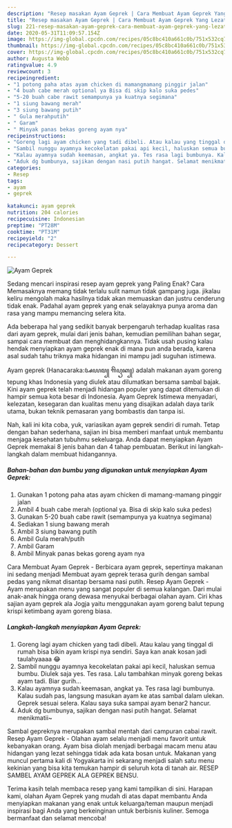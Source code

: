 ```yaml
---
description: "Resep masakan Ayam Geprek | Cara Membuat Ayam Geprek Yang Lezat"
title: "Resep masakan Ayam Geprek | Cara Membuat Ayam Geprek Yang Lezat"
slug: 221-resep-masakan-ayam-geprek-cara-membuat-ayam-geprek-yang-lezat
date: 2020-05-31T11:09:57.154Z
image: https://img-global.cpcdn.com/recipes/05c8bc410a661c0b/751x532cq70/ayam-geprek-foto-resep-utama.jpg
thumbnail: https://img-global.cpcdn.com/recipes/05c8bc410a661c0b/751x532cq70/ayam-geprek-foto-resep-utama.jpg
cover: https://img-global.cpcdn.com/recipes/05c8bc410a661c0b/751x532cq70/ayam-geprek-foto-resep-utama.jpg
author: Augusta Webb
ratingvalue: 4.9
reviewcount: 3
recipeingredient:
- "1 potong paha atas ayam chicken di mamangmamang pinggir jalan"
- "4 buah cabe merah optional ya Bisa di skip kalo suka pedes"
- "5-20 buah cabe rawit semampunya ya kuatnya segimana"
- "1 siung bawang merah"
- "3 siung bawang putih"
- " Gula merahputih"
- " Garam"
- " Minyak panas bekas goreng ayam nya"
recipeinstructions:
- "Goreng lagi ayam chicken yang tadi dibeli. Atau kalau yang tinggal di rumah bisa bikin ayam krispi nya sendiri. Saya kan anak kosan jadi taulahyaaaa 😂"
- "Sambil nunggu ayamnya kecokelatan pakai api kecil, haluskan semua bumbu. Diulek saja yes. Tes rasa. Lalu tambahkan minyak goreng bekas ayam tadi. Biar gurih..."
- "Kalau ayamnya sudah keemasan, angkat ya. Tes rasa lagi bumbunya. Kalau sudah pas, langsung masukan ayam ke atas sambal dalam ulekan. Geprek sesuai selera. Kalau saya suka sampai ayam benar2 hancur."
- "Aduk dg bumbunya, sajikan dengan nasi putih hangat. Selamat menikmatii~"
categories:
- Resep
tags:
- ayam
- geprek

katakunci: ayam geprek 
nutrition: 204 calories
recipecuisine: Indonesian
preptime: "PT28M"
cooktime: "PT31M"
recipeyield: "2"
recipecategory: Dessert

---
```



![Ayam Geprek](https://img-global.cpcdn.com/recipes/05c8bc410a661c0b/751x532cq70/ayam-geprek-foto-resep-utama.jpg)

Sedang mencari inspirasi resep ayam geprek yang Paling Enak? Cara Memasaknya memang tidak terlalu sulit namun tidak gampang juga. jikalau keliru mengolah maka hasilnya tidak akan memuaskan dan justru cenderung tidak enak. Padahal ayam geprek yang enak selayaknya punya aroma dan rasa yang mampu memancing selera kita.

Ada beberapa hal yang sedikit banyak berpengaruh terhadap kualitas rasa dari ayam geprek, mulai dari jenis bahan, kemudian pemilihan bahan segar, sampai cara membuat dan menghidangkannya. Tidak usah pusing kalau hendak menyiapkan ayam geprek enak di mana pun anda berada, karena asal sudah tahu triknya maka hidangan ini mampu jadi suguhan istimewa.

Ayam geprek (Hanacaraka:ꦄꦪꦩ꧀ ꦒꦼꦥꦽꦏ꧀) adalah makanan ayam goreng tepung khas Indonesia yang diulek atau dilumatkan bersama sambal bajak. Kini ayam geprek telah menjadi hidangan populer yang dapat ditemukan di hampir semua kota besar di Indonesia. Ayam Geprek Istimewa menyadari, kelezatan, kesegaran dan kualitas menu yang disajikan adalah daya tarik utama, bukan teknik pemasaran yang bombastis dan tanpa isi.


Nah, kali ini kita coba, yuk, variasikan ayam geprek sendiri di rumah. Tetap dengan bahan sederhana, sajian ini bisa memberi manfaat untuk membantu menjaga kesehatan tubuhmu sekeluarga. Anda dapat menyiapkan Ayam Geprek memakai 8 jenis bahan dan 4 tahap pembuatan. Berikut ini langkah-langkah dalam membuat hidangannya.

<!--inarticleads1-->

##### Bahan-bahan dan bumbu yang digunakan untuk menyiapkan Ayam Geprek:

1. Gunakan 1 potong paha atas ayam chicken di mamang-mamang pinggir jalan
1. Ambil 4 buah cabe merah (optional ya. Bisa di skip kalo suka pedes)
1. Gunakan 5-20 buah cabe rawit (semampunya ya kuatnya segimana)
1. Sediakan 1 siung bawang merah
1. Ambil 3 siung bawang putih
1. Ambil  Gula merah/putih
1. Ambil  Garam
1. Ambil  Minyak panas bekas goreng ayam nya


Cara Membuat Ayam Geprek - Berbicara ayam geprek, sepertinya makanan ini sedang menjadi Membuat ayam geprek terasa gurih dengan sambal pedas yang nikmat disantap bersama nasi putih. Resep Ayam Geprek - Ayam merupakan menu yang sangat populer di semua kalangan. Dari mulai anak-anak hingga orang dewasa menyukai berbagai olahan ayam. Ciri khas sajian ayam geprek ala Jogja yaitu menggunakan ayam goreng balut tepung krispi ketimbang ayam goreng biasa. 

<!--inarticleads2-->

##### Langkah-langkah menyiapkan Ayam Geprek:

1. Goreng lagi ayam chicken yang tadi dibeli. Atau kalau yang tinggal di rumah bisa bikin ayam krispi nya sendiri. Saya kan anak kosan jadi taulahyaaaa 😂
1. Sambil nunggu ayamnya kecokelatan pakai api kecil, haluskan semua bumbu. Diulek saja yes. Tes rasa. Lalu tambahkan minyak goreng bekas ayam tadi. Biar gurih...
1. Kalau ayamnya sudah keemasan, angkat ya. Tes rasa lagi bumbunya. Kalau sudah pas, langsung masukan ayam ke atas sambal dalam ulekan. Geprek sesuai selera. Kalau saya suka sampai ayam benar2 hancur.
1. Aduk dg bumbunya, sajikan dengan nasi putih hangat. Selamat menikmatii~


Sambal gepreknya merupakan sambal mentah dari campuran cabai rawit. Resep Ayam Geprek - Olahan ayam selalu menjadi menu favorit untuk kebanyakan orang. Ayam bisa diolah menjadi berbagai macam menu atau hidangan yang lezat sehingga tidak ada kata bosan untuk. Makanan yang muncul pertama kali di Yogyakarta ini sekarang menjadi salah satu menu kekinian yang bisa kita temukan hampir di seluruh kota di tanah air. RESEP SAMBEL AYAM GEPREK ALA GEPREK BENSU. 

Terima kasih telah membaca resep yang kami tampilkan di sini. Harapan kami, olahan Ayam Geprek yang mudah di atas dapat membantu Anda menyiapkan makanan yang enak untuk keluarga/teman maupun menjadi inspirasi bagi Anda yang berkeinginan untuk berbisnis kuliner. Semoga bermanfaat dan selamat mencoba!
